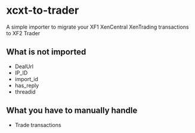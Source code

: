 # xcxt-to-trader
A simple importer to migrate your XF1 XenCentral XenTrading transactions to XF2 Trader

## What is not imported

- DealUrl
- IP\_ID
- import\_id
- has\_reply
- threadid

## What you have to manually handle

- Trade transactions
